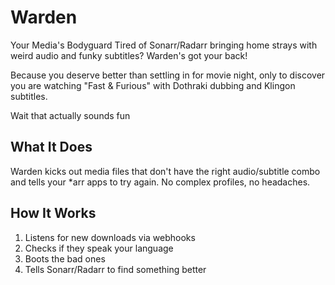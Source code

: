 # Warden

Your Media's Bodyguard
Tired of Sonarr/Radarr bringing home strays with weird audio and funky subtitles? Warden's got your back!

Because you deserve better than settling in for movie night, only to discover you are watching "Fast & Furious" 
with Dothraki dubbing and Klingon subtitles.

Wait that actually sounds fun

## What It Does

Warden kicks out media files that don't have the right audio/subtitle combo and 
tells your *arr apps to try again. No complex profiles, no headaches.

## How It Works

1. Listens for new downloads via webhooks
2. Checks if they speak your language
3. Boots the bad ones
4. Tells Sonarr/Radarr to find something better

